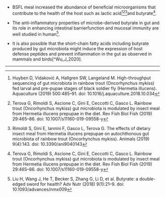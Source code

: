 - BSFL meal increased the abundance of beneficial microorganisms that contribute to the health of the host such as lactic acid[^Huyben_2019][^Terova_2019][^Rimoldi_2019]and butyrate[^Terova_2019].



- The anti-inflammatory properties of microbe-derived butyrate in gut and its role in enhancing intestinal barrierfunction and mucosal immunity are well studied in human[^Liu_H_2018].


- It is also possible that the short-chain fatty acids including butyrate produced by gut microbiota might induce the expression of host defense peptides and prevent inflammation in the gut as observed in mammals and birds[^Wu_J_2020].

---
[^Huyben_2019]: Huyben D, Vidaković A, Hallgren SW, Langeland M. High-throughput sequencing of gut microbiota in rainbow trout (Oncorhynchus mykiss) fed larval and pre-pupae stages of black soldier fly (Hermetia illucens). Aquaculture (2019) 500:485–91. doi: 10.1016/j.aquaculture.2018.10.034
[^Liu_H_2018]: Liu H, Wang J, He T, Becker S, Zhang G, Li D, et al. Butyrate: a double-edged sword for health? Adv Nutr (2018) 9(1):21–9. doi: 10.1093/advances/nmx009
[^Rimoldi_2019]: Rimoldi S, Gini E, Iannini F, Gasco L, Terova G. The effects of dietary insect meal from Hermetia illucens prepupae on autochthonous gut microbiota of rainbow trout (Oncorhynchus mykiss). Animals (2019) 9(4):143. doi: 10.3390/ani9040143
[^Terova_2019]: Terova G, Rimoldi S, Ascione C, Gini E, Ceccotti C, Gasco L. Rainbow trout (Oncorhynchus mykiss) gut microbiota is modulated by insect meal from Hermetia illucens prepupae in the diet. Rev Fish Biol Fish (2019) 29:465–86. doi: 10.1007/s11160-019-09558-y
